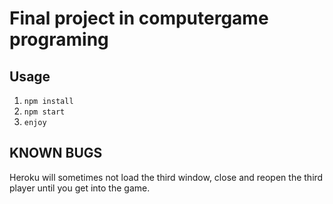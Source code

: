 # Final project in computergame programing

## Usage
1. `npm install` 
2. `npm start`
3. `enjoy`


## KNOWN BUGS
Heroku will sometimes not load the third window, close and reopen the third player until you get into the game. 
